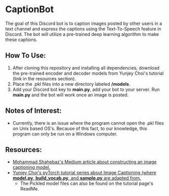 # CaptionBot

The goal of this Discord bot is to caption images posted by other users in a text channel and express the captions using the Text-To-Speech feature in Discord. The bot will utilize a pre-trained deep learning algorithm to make these captions.

## How To Use:
1. After cloning this repository and installing all dependencies, download the pre-trained encoder and decoder models from Yunjey Choi's tutorial (link in the resources section).
2. Place the .pkl files into a new directory labeled **/models**.
3. Add your Discord bot key to **main.py**, add your bot to your server. Run **main.py** and the bot will work once an image is posted.

## Notes of Interest:
- Currently, there is an issue where the program cannot open the .pkl files on Unix based OS's. Because of this fact, to our knowledge, this program can only be run on a  Windows computer.

## Resources:
- [Mohammad Shahebaz's Medium article about constructing an image captioning model.](https://medium.com/analytics-vidhya/introduction-to-image-caption-generation-using-the-avengers-infinity-war-characters-6f14df09dbe5)
- [Yunjey Choi's pyTorch tutorial series about Image Captioning (where **model.py**, **build_vocab.py**, and **sample.py** are adapted from.](https://github.com/yunjey/pytorch-tutorial/tree/master/tutorials/03-advanced/image_captioning)
  - The Pickled model files can also be found on the tutorial page's ReadMe.
